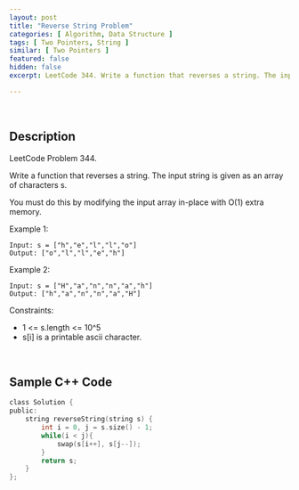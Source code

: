 ```yaml
---
layout: post
title: "Reverse String Problem"
categories: [ Algorithm, Data Structure ]
tags: [ Two Pointers, String ]
similar: [ Two Pointers ]
featured: false
hidden: false
excerpt: LeetCode 344. Write a function that reverses a string. The input string is given as an array of characters s.

---
```


<br />

## Description

LeetCode Problem 344.

Write a function that reverses a string. The input string is given as an array of characters s.

You must do this by modifying the input array in-place with O(1) extra memory.

Example 1:
```
Input: s = ["h","e","l","l","o"]
Output: ["o","l","l","e","h"]
```

Example 2:
```
Input: s = ["H","a","n","n","a","h"]
Output: ["h","a","n","n","a","H"]
```

Constraints:
* 1 <= s.length <= 10^5
* s[i] is a printable ascii character.

<br />

## Sample C++ Code


```c
class Solution {
public:
    string reverseString(string s) {
        int i = 0, j = s.size() - 1;
        while(i < j){
            swap(s[i++], s[j--]); 
        }
        return s;
    }
};
```


